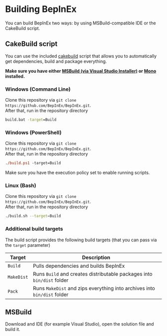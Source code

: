 # Building BepInEx

You can build BepInEx two ways: by using MSBuild-compatible IDE or the CakeBuild script.

## CakeBuild script

You can use the included [cakebuild](https://cakebuild.net/) script that allows you to automatically get dependencies, build and package everything.

**Make sure you have either [MSBuild (via Visual Studio Installer)](https://visualstudio.microsoft.com/downloads/) or [Mono](https://www.mono-project.com/) installed.**

### Windows (Command Line)

Clone this repository via `git clone https://github.com/BepInEx/BepInEx.git`.  
After that, run in the repository directory

```bat
build.bat -target=Build
```

### Windows (PowerShell)

Clone this repository via `git clone https://github.com/BepInEx/BepInEx.git`.  
After that, run in the repository directory

```ps
./build.ps1 -target=Build
```

Make sure you have the execution policy set to enable running scripts.

### Linux (Bash)

Clone this repository via `git clone https://github.com/BepInEx/BepInEx.git`.  
After that, run in the repository directory

```sh
./build.sh --target=Build
```

### Additional build targets

The build script provides the following build targets (that you can pass via the `target` parameter)

| Target        | Description                                                              |
| ------------- | ------------------------------------------------------------------------ |
| `Build`       | Pulls dependencies and builds BepInEx                                    |
| `MakeDist`    | Runs `Build` and creates distributable packages into `bin/dist` folder   |
| `Pack`        | Runs `MakeDist` and zips everything into archives into `bin/dist` folder |

## MSBuild

Download and IDE (for example Visual Studio), open the solution file and build it.
